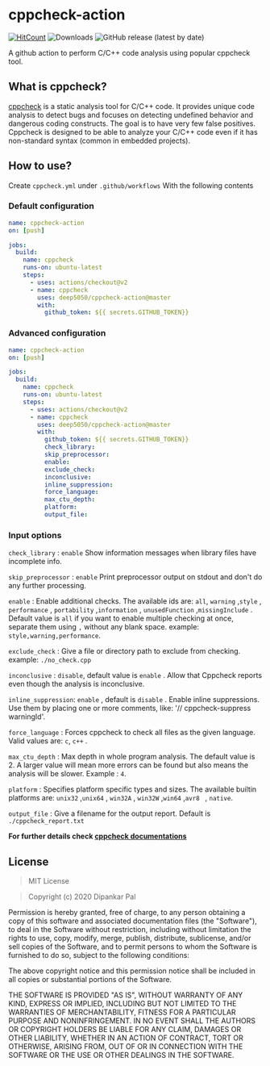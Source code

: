 # cppcheck-action
[![HitCount](http://hits.dwyl.com/deep5050/cppcheck-action.svg)](http://hits.dwyl.com/deep5050/cppcheck-action)
![Downloads](https://img.shields.io/github/downloads/deep5050/cppcheck-action/total?style=flat-square)
![GitHub release (latest by date)](https://img.shields.io/github/v/release/deep5050/cppcheck-action?style=flat-square)

A github action to perform C/C++ code analysis using popular cppcheck tool.

## What is cppcheck?

[cppcheck](https://github.com/danmar/cppcheck)  is a static analysis tool for C/C++ code. It provides unique code analysis to detect bugs and focuses on detecting undefined behavior and dangerous coding constructs.
The goal is to have very few false positives. Cppcheck is designed to be able to analyze your C/C++ code even if it has non-standard syntax (common in embedded projects).

## How to use?
Create ``cppcheck.yml`` under ``.github/workflows``
With the following contents

### Default configuration

```yml
name: cppcheck-action
on: [push]

jobs:
  build:
    name: cppcheck
    runs-on: ubuntu-latest
    steps:
      - uses: actions/checkout@v2
      - name: cppcheck
        uses: deep5050/cppcheck-action@master
        with:
          github_token: ${{ secrets.GITHUB_TOKEN}}

```
### Advanced configuration

```yml
name: cppcheck-action
on: [push]

jobs:
  build:
    name: cppcheck
    runs-on: ubuntu-latest
    steps:
      - uses: actions/checkout@v2
      - name: cppcheck
        uses: deep5050/cppcheck-action@master
        with:
          github_token: ${{ secrets.GITHUB_TOKEN}}
          check_library:
          skip_preprocessor:
          enable:
          exclude_check:
          inconclusive:
          inline_suppression:
          force_language:
          max_ctu_depth:
          platform:
          output_file:
```

### Input options

``check_library`` : ``enable`` Show information messages when library files have incomplete info.

``skip_preprocessor`` : ``enable`` Print preprocessor output on stdout and don't do any further processing.

``enable`` : Enable additional checks. The available ids are: ``all``, ``warning`` ,``style`` , ``performance`` , ``portability`` ,``information`` , ``unusedFunction`` ,``missingInclude`` . Default value is ``all`` if you want to enable multiple checking at once, separate them using ``,`` without any blank space.  example:  ``style,warning,performance``.

``exclude_check`` : Give a file or directory path to exclude from checking. example: ``./no_check.cpp``

``inconclusive`` : ``disable``,  default value is ``enable`` . Allow that Cppcheck reports even though the analysis is inconclusive.

``inline_suppression``: ``enable`` , default is ``disable`` . Enable inline suppressions. Use them by placing one or more comments, like: '// cppcheck-suppress warningId'.

``force_language`` : Forces cppcheck to check all files as the given language. Valid values are: ``c``, ``c++`` .

``max_ctu_depth`` :   Max depth in whole program analysis. The default value is 2. A larger value will mean more errors can be found but also means the analysis will be slower. Example : ``4``.

``platform`` : Specifies platform specific types and sizes. The available builtin platforms are: ``unix32`` ,``unix64`` , ``win32A`` , ``win32W`` ,``win64`` ,``avr8 `` , ``native``.

``output_file`` :  Give a filename for the output report. Default is ``./cppcheck_report.txt``



<b> For further details check [cppcheck documentations](http://cppcheck.sourceforge.net/manual.pdf) </b>
## License
>MIT License

>Copyright (c) 2020 Dipankar Pal

Permission is hereby granted, free of charge, to any person obtaining a copy
of this software and associated documentation files (the "Software"), to deal
in the Software without restriction, including without limitation the rights
to use, copy, modify, merge, publish, distribute, sublicense, and/or sell
copies of the Software, and to permit persons to whom the Software is
furnished to do so, subject to the following conditions:

The above copyright notice and this permission notice shall be included in all
copies or substantial portions of the Software.

THE SOFTWARE IS PROVIDED "AS IS", WITHOUT WARRANTY OF ANY KIND, EXPRESS OR
IMPLIED, INCLUDING BUT NOT LIMITED TO THE WARRANTIES OF MERCHANTABILITY,
FITNESS FOR A PARTICULAR PURPOSE AND NONINFRINGEMENT. IN NO EVENT SHALL THE
AUTHORS OR COPYRIGHT HOLDERS BE LIABLE FOR ANY CLAIM, DAMAGES OR OTHER
LIABILITY, WHETHER IN AN ACTION OF CONTRACT, TORT OR OTHERWISE, ARISING FROM,
OUT OF OR IN CONNECTION WITH THE SOFTWARE OR THE USE OR OTHER DEALINGS IN THE
SOFTWARE.
